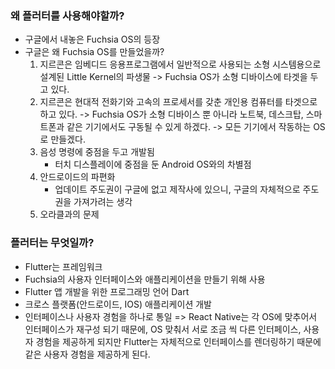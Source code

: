 ### 왜 플러터를 사용해야할까?
- 구글에서 내놓은 Fuchsia OS의 등장
- 구글은 왜 Fuchsia OS를 만들었을까?
    1. 지르콘은 임베디드 응용프로그램에서 일반적으로 사용되는 소형 시스템용으로 설계된 Little Kernel의 파생물
    -> Fuchsia OS가 소형 디바이스에 타겟을 두고 있다.
    2. 지르콘은 현대적 전화기와 고속의 프로세서를 갖춘 개인용 컴퓨터를 타겟으로 하고 있다.
    -> Fuchsia OS가 소형 디바이스 뿐 아니라 노트북, 데스크탑, 스마트폰과 같은 기기에서도 구동될 수 있게 하겠다.
    -> 모든 기기에서 작동하는 OS로 만들겠다.
    3. 음성 명령에 중점을 두고 개발됨
        - 터치 디스플레이에 중점을 둔 Android OS와의 차별점
    4. 안드로이드의 파편화
        - 업데이트 주도권이 구글에 없고 제작사에 있으니, 구글의 자체적으로 주도권을 가져가려는 생각
    5. 오라클과의 문제


### 플러터는 무엇일까?
- Flutter는 프레임워크
- Fuchsia의 사용자  인터페이스와 애플리케이션을 만들기 위해 사용
- Flutter 앱 개발을 위한 프로그래밍 언어 Dart
- 크로스 플랫폼(안드로이드, IOS) 애플리케이션 개발
- 인터페이스나 사용자 경험을 하나로 통일
  => React Native는 각 OS에 맞추어서 인터페이스가 재구성 되기 때문에, OS 맞춰서 서로 조금 씩 다른 인터페이스, 사용자 경험을 제공하게 되지만 Flutter는 자체적으로 인터페이스를 렌더링하기 때문에 같은 사용자 경험을 제공하게 된다.

  
